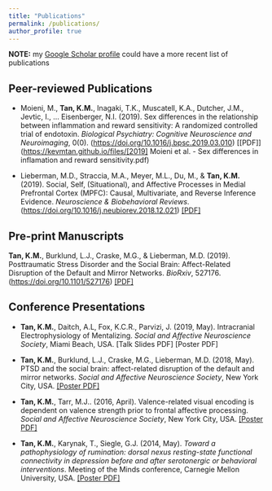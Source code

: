 ```yaml
---
title: "Publications"
permalink: /publications/
author_profile: true
---
```

**NOTE:** my [Google Scholar profile](https://scholar.google.com/citations?user=1kC4VtgAAAAJ) could have a more recent list of publications

## Peer-reviewed Publications
* Moieni, M., **Tan, K.M.**, Inagaki, T.K., Muscatell, K.A., Dutcher, J.M., Jevtic, I., … Eisenberger, N.I. (2019). Sex differences in the relationship between inflammation and reward sensitivity: A randomized controlled trial of endotoxin. *Biological Psychiatry: Cognitive Neuroscience and Neuroimaging*, 0(0). (https://doi.org/10.1016/j.bpsc.2019.03.010) [[PDF]](https://kevmtan.github.io/files/[2019] Moieni et al. - Sex differences in inflamation and reward sensitivity.pdf)

* Lieberman, M.D., Straccia, M.A., Meyer, M.L., Du, M., & **Tan, K.M.** (2019). Social, Self, (Situational), and Affective Processes in Medial Prefrontal Cortex (MPFC): Causal, Multivariate, and Reverse Inference Evidence. *Neuroscience & Biobehavioral Reviews*. (https://doi.org/10.1016/j.neubiorev.2018.12.021) [[PDF]](http://www.scn.ucla.edu/pdf/Lieberman(2019)NBR.pdf)

## Pre-print Manuscripts
**Tan, K.M.**, Burklund, L.J., Craske, M.G., & Lieberman, M.D. (2019). Posttraumatic Stress Disorder and the Social Brain: Affect-Related Disruption of the Default and Mirror Networks. *BioRxiv*, 527176. (https://doi.org/10.1101/527176) [[PDF]](https://doi.org/10.1101/527176)

## Conference Presentations

* **Tan, K.M.**, Daitch, A.L, Fox, K.C.R., Parvizi, J. (2019, May). Intracranial Electrophysiology of Mentalizing. *Social and Affective Neuroscience Society*, Miami Beach, USA. [Talk Slides PDF] [Poster PDF]

* **Tan, K.M.**, Burklund, L.J., Craske, M.G., Lieberman, M.D. (2018, May). PTSD and the social brain: affect-related disruption of the default and mirror networks. *Social and Affective Neuroscience Society*, New York City, USA. [[Poster PDF]](https://kevmtan.github.io/files/KTan_PTSD_SANSposter_v2.pdf.pdf)

* **Tan, K.M.**, Tarr, M.J.. (2016, April). Valence-related visual encoding is dependent on valence strength prior to frontal affective processing. *Social and Affective Neuroscience Society*, New York City, USA. [[Poster PDF]](https://kevmtan.github.io/files/KevinTan_SANS2016_ObjectValence.pdf)

* **Tan, K.M.**, Karynak, T., Siegle, G.J. (2014, May). *Toward a pathophysiology of rumination: dorsal nexus resting-state functional connectivity in depression before and after serotonergic or behavioral interventions*. Meeting of the Minds conference, Carnegie Mellon University, USA. [[Poster PDF]](https://kevmtan.github.io/files/Kevin_DN_MeetingoftheMinds_Poster.pdf)

<!-- ## Working Manuscripts

* **Tan, K.M.**, Tarr, M.J. (in prep). Bottom-up or top-down? The spatiotemporal dynamics of affective object perception differ across valence strength.

* B.A. Tabak, P. Katzman, **K.M. Tan**, M.A. Straccia, M. Parrish, C. Leshak, M.D. Lieberman. (in prep). Effects of oxytocin and vasopressin on the neural circuitry of social cognition.

* **K.M. Tan**, A.L. Daitch, K.C.R. Fox, Josef Parvizi, M.D. Lieberman. (in early prep). Mentalizing about the self and others: a human intracranial electrophysiology study.  -->


<!-- {% if author.googlescholar %}
  You can also find my articles on <u><a href="{{author.googlescholar}}">my Google Scholar profile</a>.</u>
{% endif %}

{% include base_path %}

{% for post in site.publications reversed %}
  {% include archive-single.html %}
{% endfor %}
 --